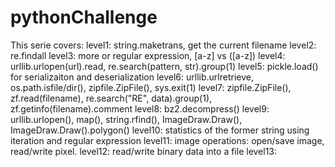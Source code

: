 # pythonChallenge
This serie covers:
level1: string.maketrans, get the current filename
level2: re.findall
level3: more or regular expression, [a-z] vs ([a-z])
level4: urllib.urlopen(url).read, re.search(pattern, str).group(1)
level5: pickle.load() for serializaiton and deserialization
level6: urllib.urlretrieve, os.path.isfile/dir(), zipfile.ZipFile(), sys.exit(1)
level7: zipfile.ZipFile(), zf.read(filename), re.search("RE", data).group(1), zf.getinfo(filename).comment 
level8: bz2.decompress()
level9: urllib.urlopen(), map(), string.rfind(), ImageDraw.Draw(), ImageDraw.Draw().polygon()
level10: statistics of the former string using iteration and regular expression
level11: image operations: open/save image, read/write pixel.
level12: read/write binary data into a file
level13:

